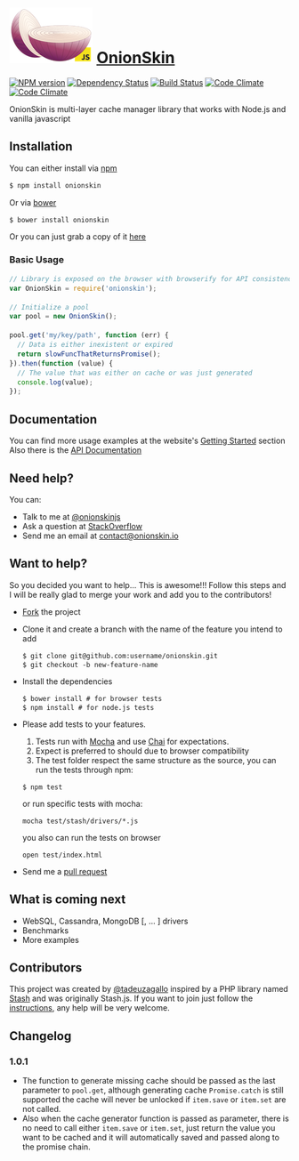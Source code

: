 # [![OnionSkin](logo/onionskin.png)](http://onionskin.io) [OnionSkin](http://onionskin.io)  #
[![NPM version](https://badge.fury.io/js/onionskin.svg)](http://badge.fury.io/js/onionskin) [![Dependency Status](https://david-dm.org/onionskin/onionskin.svg)](https://david-dm.org/onionskin/onionskin) [![Build Status](https://travis-ci.org/onionskin/onionskin.svg?branch=master)](https://travis-ci.org/onionskin/onionskin) [![Code Climate](https://codeclimate.com/github/onionskin/onionskin.png)](https://codeclimate.com/github/onionskin/onionskin) [![Code Climate](https://codeclimate.com/github/onionskin/onionskin/coverage.png)](https://codeclimate.com/github/onionskin/onionskin)

OnionSkin is multi-layer cache manager library that works with Node.js and vanilla javascript

## Installation ##

You can either install via [npm](https://www.npmjs.org)

```javascript
$ npm install onionskin
```

Or via [bower](http://bower.io/)

```
$ bower install onionskin
```

Or you can just grab a copy of it [here](https://raw.githubusercontent.com/onionskin/onionskin/master/dist/onionskin.js)

### Basic Usage ###

```javascript
// Library is exposed on the browser with browserify for API consistency with node.js
var OnionSkin = require('onionskin');

// Initialize a pool
var pool = new OnionSkin();

pool.get('my/key/path', function (err) {
  // Data is either inexistent or expired
  return slowFuncThatReturnsPromise();
}).then(function (value) {
  // The value that was either on cache or was just generated
  console.log(value);
});
```

## Documentation ##

You can find more usage examples at the website's [Getting Started](http://onionskin.io/#getting-started) section
Also there is the [API Documentation](http://onionskin.io/api)

## Need help? ##

You can:

* Talk to me at [@onionskinjs](http://twitter.com/onionskinjs)
* Ask a question at [StackOverflow](http://stackoverflow.com)
* Send me an email at [contact@onionskin.io](mailto:contact@onionskin.io)

## Want to help? ##

So you decided you want to help... This is awesome!!!
Follow this steps and I will be really glad to merge your work and add you to the contributors!

* [Fork](https://help.github.com/articles/fork-a-repo) the project
* Clone it and create a branch with the name of the feature you intend to add

    ```
    $ git clone git@github.com:username/onionskin.git
    $ git checkout -b new-feature-name
    ```

* Install the dependencies

    ```
    $ bower install # for browser tests
    $ npm install # for node.js tests
    ```

* Please add tests to your features. 
  1. Tests run with [Mocha](http://mochajs.org/) and use [Chai](http://chaijs.com) for expectations.
  1. Expect is preferred to should due to browser compatibility
  1. The test folder respect the same structure as the source, you can run the tests through npm:
    ```
    $ npm test
    ```

    or run specific tests with mocha:


    ```
    mocha test/stash/drivers/*.js
    ```

    you also can run the tests on browser


    ```
    open test/index.html
    ```
* Send me a [pull request](https://help.github.com/articles/using-pull-requests)

## What is coming next ##

* WebSQL, Cassandra, MongoDB [, ... ] drivers
* Benchmarks
* More examples

## Contributors ##

This project was created by [@tadeuzagallo](http://twitter.com/tadeuzagallo) inspired by a PHP library
named [Stash](http://stash.tedivm.com) and was originally Stash.js.
If you want to join just follow the [instructions](#want-to-help), any help will be very welcome.

## Changelog

### 1.0.1
* The function to generate missing cache should be passed as the last parameter to `pool.get`, although generating cache `Promise.catch` is still supported the cache will never be unlocked if `item.save` or `item.set` are not called.
* Also when the cache generator function is passed as parameter, there is no need to call either `item.save` or `item.set`, just return the value you want to be cached and it will automatically saved and passed along to the promise chain.
